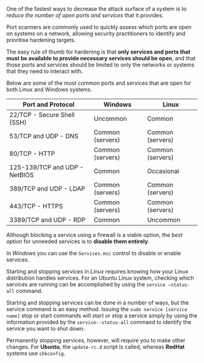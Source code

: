 
One of the fastest ways to decrease the attack surface of a system is to *reduce the number of open ports and services* that it provides.

Port scanners are commonly used to quickly assess which ports are open on systems on a network, allowing security practitioners to identify and prioritise hardening targets.

The easy rule of thumb for hardening is that **only services and ports that must be available to provide necessary services should be open**, and that those ports and services should be limited to only the networks or systems that they need to interact with.

Below are some of the most common ports and services that are open for both Linux and Windows systems.

| Port and Protocol             | Windows          | Linux            |
| ----------------------------- | ---------------- | ---------------- |
| 22/TCP - Secure Shell (SSH)   | Uncommon         | Common           |
| 53/TCP and UDP - DNS          | Common (servers) | Common (servers) |
| 80/TCP - HTTP                 | Common (servers) | Common (servers) |
| 125-139/TCP and UDP - NetBIOS | Common           | Occasional       |
| 389/TCP and UDP - LDAP        | Common (servers) | Common (servers) |
| 443/TCP - HTTPS               | Common (servers) | Common (servers) |
| 3389/TCP and UDP - RDP        | Common           | Uncommon         |

Although blocking a service using a firewall is a viable option, the *best option* for unneeded services is to **disable them entirely**.

In *Windows* you can use the `Services.msc` control to disable or enable services.

Starting and stopping services in *Linux* requires knowing how your Linux distribution handles services. For an Ubuntu Linux system, checking which services are running can be accomplished by using the `service –status-all` command. 

Starting and stopping services can be done in a number of ways, but the service command is an easy method. Issuing the `sudo service [service name]` stop or start commands will start or stop a service simply by using the information provided by the `service--status-all` command to identify the service you want to shut down. 

Permanently stopping services, however, will require you to make other changes. For **Ubuntu**, the `update-rc.d` script is called, whereas **RedHat** systems use `chkconfig`.